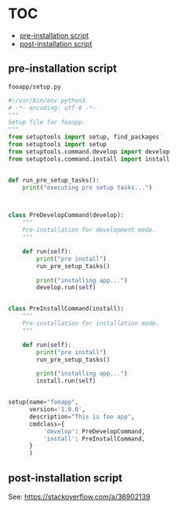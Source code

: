 # TOC
* [pre-installation script](#pre-installation-script)
* [post-installation script](#post-installation-script)

## pre-installation script
`fooapp/setup.py`
```py
#!/usr/bin/env python3
# -*- encoding: utf-8 -*-
"""
Setup file for fooapp.
"""
from setuptools import setup, find_packages
from setuptools import setup
from setuptools.command.develop import develop
from setuptools.command.install import install


def run_pre_setup_tasks():
    print("executing pre setup tasks...")



class PreDevelopCommand(develop):
    """
    Pre-installation for development mode.
    """

    def run(self):
        print("pre install")
        run_pre_setup_tasks()

        print("installing app...")
        develop.run(self)


class PreInstallCommand(install):
    """
    Pre-installation for installation mode.
    """

    def run(self):
        print("pre install")
        run_pre_setup_tasks()

        print("installing app...")
        install.run(self)


setup(name="fooapp",
      version='1.0.0',
      description="This is foo app",
      cmdclass={
          'develop': PreDevelopCommand,
          'install': PreInstallCommand,
      }
      )

```

## post-installation script
See: https://stackoverflow.com/a/36902139
